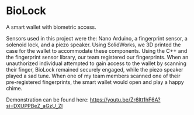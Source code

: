 # BioLock
A smart wallet with biometric access.

Sensors used in this project were the: Nano Arduino, a fingerprint sensor, a solenoid lock, and a piezo speaker. Using SolidWorks, we 3D printed the case for the wallet to accommodate these components. Using the C++ and the fingerprint sensor library, our team registered our fingerprints. When an unauthorized individual attempted to gain access to the wallet by scanning their finger, BioLock remained securely engaged, while the piezo speaker played a sad tune. When one of my team members scanned one of their pre-registered fingerprints, the smart wallet would open and play a happy chime.

Demonstration can be found here: https://youtu.be/Zr6ltt1hF6A?si=DXUPPBeZ_aGzU_ZI 

